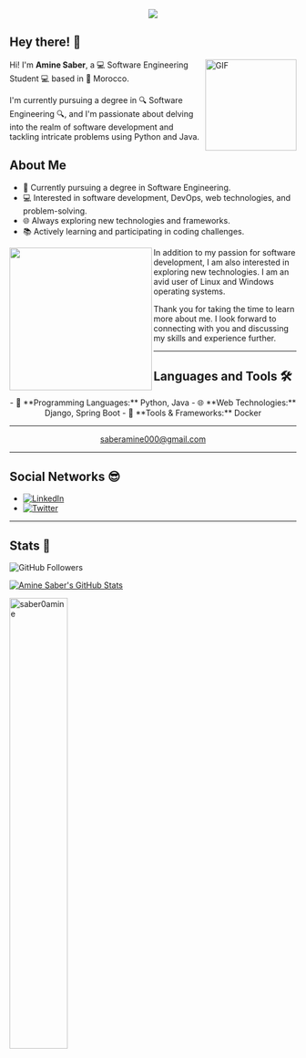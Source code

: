 <p align="center">
  <a href="https://github.com/saber0amine"><img src="https://readme-typing-svg.demolab.com?font=Fira+Code&weight=500&size=35&pause=1000&center=true&width=435&lines=About+Amine+Saber"></a>
</p>

## Hey there! 👋
<img align="right" alt="GIF" height="160px" src="https://media.giphy.com/media/du3J3cXyzhj75IOgvA/giphy.gif" />

Hi! I'm <b>Amine Saber</b>, a 💻 Software Engineering Student 💻 based in 📍 Morocco.

I'm currently pursuing a degree in 🔍 Software Engineering 🔍, and I'm passionate about delving into the realm of software development and tackling intricate problems using Python and Java.

## About Me

- 🔭 Currently pursuing a degree in Software Engineering.
- 💻 Interested in software development, DevOps, web technologies, and problem-solving.
- 🌐 Always exploring new technologies and frameworks.
- 📚 Actively learning and participating in coding challenges.

<img align="left" width="250" src="https://pa1.narvii.com/6580/8098c6e9207376889eeb0532d9f5a0723c4d73f5_hq.gif"/>

In addition to my passion for software development, I am also interested in exploring new technologies. I am an avid user of Linux and Windows operating systems.

Thank you for taking the time to learn more about me. I look forward to connecting with you and discussing my skills and experience further.

<hr />

## Languages and Tools 🛠
<div align="center">
- 🚀 **Programming Languages:** Python, Java
- 🌐 **Web Technologies:** Django, Spring Boot
- 🐳 **Tools & Frameworks:** Docker
</div>

<hr />

<p align="center">
  <a href="mailto:saberamine000@gmail.com">saberamine000@gmail.com</a>
</p>

<hr />

## Social Networks 😎

- [![LinkedIn](https://img.shields.io/badge/-LinkedIn-0A66C2?style=flat&logo=linkedin&link=YourLinkedInProfile)](YourLinkedInProfile)
- [![Twitter](https://img.shields.io/badge/-Twitter-FFFFFF?style=flat&logo=twitter&link=YourTwitterProfile)](YourTwitterProfile)

<hr />

## Stats 📑

![GitHub Followers](https://img.shields.io/github/followers/saber0amine?label=Follow&logo=Github&style=social)

[![Amine Saber's GitHub Stats](https://github-readme-stats.vercel.app/api?username=saber0amine&count_private=true&show_icons=true&theme=radical)](https://github.com/saber0amine)

<p align="left"><img width="45%" align="left" src="https://github-readme-stats.vercel.app/api/top-langs/?username=saber0amine&layout=compact&theme=radical&hide_border=true" alt="saber0amine" /></p>
